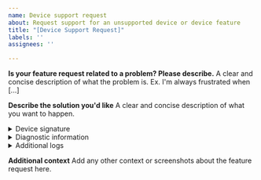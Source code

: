```yaml
---
name: Device support request
about: Request support for an unsupported device or device feature
title: "[Device Support Request]"
labels: ''
assignees: ''

---
```


**Is your feature request related to a problem? Please describe.**
A clear and concise description of what the problem is. Ex. I'm always frustrated when [...]

**Describe the solution you'd like**
A clear and concise description of what you want to happen.

<details>
<!-- Device signature can be acquired by clicking on the "Zigbee Device Signature" button in the device settings view -->
<summary>Device signature</summary>

```yaml
Paste the device signature here.
Don't remove the extra line breaks outside the ``` marks.
```

</details>

<details>
<!-- Diagnostic information can be acquired by clicking on the "Download Diagnostics" button in the device settings view -->
<summary>Diagnostic information</summary>

```yaml
Paste the diagnostic information here.
Don't remove the extra line breaks outside the ``` marks.
```

</details>

<details>
<summary>Additional logs</summary>

```
Paste any additional debug logs here.
Don't remove the extra line breaks outside the ``` marks.
```

</details>

**Additional context**
Add any other context or screenshots about the feature request here.

